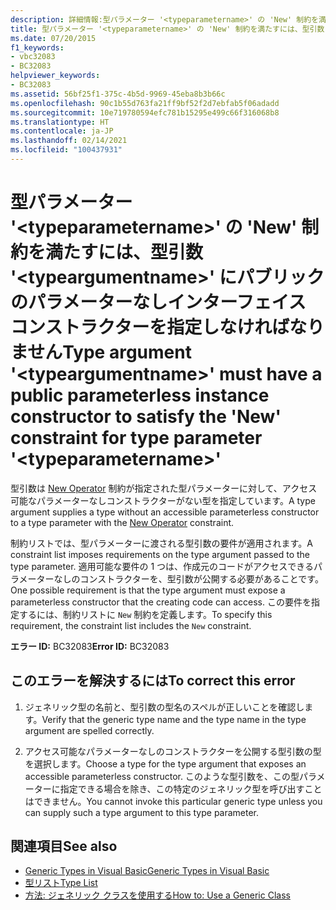 ```yaml
---
description: 詳細情報:型パラメーター '<typeparametername>' の 'New' 制約を満たすには、型引数 '<typeargumentname>' にパブリックのパラメーターなしインターフェイス コンストラクターを指定しなければなりません
title: 型パラメーター '<typeparametername>' の 'New' 制約を満たすには、型引数 '<typeargumentname>' にパブリックのパラメーターなしインターフェイス コンストラクターを指定しなければなりません
ms.date: 07/20/2015
f1_keywords:
- vbc32083
- BC32083
helpviewer_keywords:
- BC32083
ms.assetid: 56bf25f1-375c-4b5d-9969-45eba8b3b66c
ms.openlocfilehash: 90c1b55d763fa21ff9bf52f2d7ebfab5f06adadd
ms.sourcegitcommit: 10e719780594efc781b15295e499c66f316068b8
ms.translationtype: HT
ms.contentlocale: ja-JP
ms.lasthandoff: 02/14/2021
ms.locfileid: "100437931"
---
```

# <a name="type-argument-typeargumentname-must-have-a-public-parameterless-instance-constructor-to-satisfy-the-new-constraint-for-type-parameter-typeparametername"></a><span data-ttu-id="52cd6-103">型パラメーター '\<typeparametername>' の 'New' 制約を満たすには、型引数 '\<typeargumentname>' にパブリックのパラメーターなしインターフェイス コンストラクターを指定しなければなりません</span><span class="sxs-lookup"><span data-stu-id="52cd6-103">Type argument '\<typeargumentname>' must have a public parameterless instance constructor to satisfy the 'New' constraint for type parameter '\<typeparametername>'</span></span>

<span data-ttu-id="52cd6-104">型引数は [New Operator](../language-reference/operators/new-operator.md) 制約が指定された型パラメーターに対して、アクセス可能なパラメーターなしコンストラクターがない型を指定しています。</span><span class="sxs-lookup"><span data-stu-id="52cd6-104">A type argument supplies a type without an accessible parameterless constructor to a type parameter with the [New Operator](../language-reference/operators/new-operator.md) constraint.</span></span>  
  
 <span data-ttu-id="52cd6-105">制約リストでは、型パラメーターに渡される型引数の要件が適用されます。</span><span class="sxs-lookup"><span data-stu-id="52cd6-105">A constraint list imposes requirements on the type argument passed to the type parameter.</span></span> <span data-ttu-id="52cd6-106">適用可能な要件の 1 つは、作成元のコードがアクセスできるパラメーターなしのコンストラクターを、型引数が公開する必要があることです。</span><span class="sxs-lookup"><span data-stu-id="52cd6-106">One possible requirement is that the type argument must expose a parameterless constructor that the creating code can access.</span></span> <span data-ttu-id="52cd6-107">この要件を指定するには、制約リストに `New` 制約を定義します。</span><span class="sxs-lookup"><span data-stu-id="52cd6-107">To specify this requirement, the constraint list includes the `New` constraint.</span></span>  
  
 <span data-ttu-id="52cd6-108">**エラー ID:** BC32083</span><span class="sxs-lookup"><span data-stu-id="52cd6-108">**Error ID:** BC32083</span></span>  
  
## <a name="to-correct-this-error"></a><span data-ttu-id="52cd6-109">このエラーを解決するには</span><span class="sxs-lookup"><span data-stu-id="52cd6-109">To correct this error</span></span>  
  
1. <span data-ttu-id="52cd6-110">ジェネリック型の名前と、型引数の型名のスペルが正しいことを確認します。</span><span class="sxs-lookup"><span data-stu-id="52cd6-110">Verify that the generic type name and the type name in the type argument are spelled correctly.</span></span>  
  
2. <span data-ttu-id="52cd6-111">アクセス可能なパラメーターなしのコンストラクターを公開する型引数の型を選択します。</span><span class="sxs-lookup"><span data-stu-id="52cd6-111">Choose a type for the type argument that exposes an accessible parameterless constructor.</span></span> <span data-ttu-id="52cd6-112">このような型引数を、この型パラメーターに指定できる場合を除き、この特定のジェネリック型を呼び出すことはできません。</span><span class="sxs-lookup"><span data-stu-id="52cd6-112">You cannot invoke this particular generic type unless you can supply such a type argument to this type parameter.</span></span>  
  
## <a name="see-also"></a><span data-ttu-id="52cd6-113">関連項目</span><span class="sxs-lookup"><span data-stu-id="52cd6-113">See also</span></span>

- [<span data-ttu-id="52cd6-114">Generic Types in Visual Basic</span><span class="sxs-lookup"><span data-stu-id="52cd6-114">Generic Types in Visual Basic</span></span>](../programming-guide/language-features/data-types/generic-types.md)
- [<span data-ttu-id="52cd6-115">型リスト</span><span class="sxs-lookup"><span data-stu-id="52cd6-115">Type List</span></span>](../language-reference/statements/type-list.md)
- [<span data-ttu-id="52cd6-116">方法: ジェネリック クラスを使用する</span><span class="sxs-lookup"><span data-stu-id="52cd6-116">How to: Use a Generic Class</span></span>](../programming-guide/language-features/data-types/how-to-use-a-generic-class.md)
